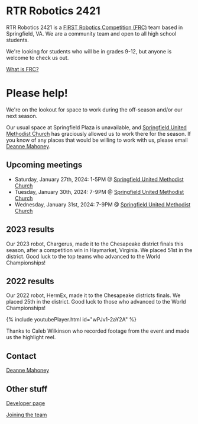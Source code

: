 # RTR Robotics 2421

RTR Robotics 2421 is a [FIRST Robotics Competition (FRC)](https://www.firstinspires.org/robotics/frc) team based in Springfield, VA. We are a community team and open to all high school students. 

We're looking for students who will be in grades 9-12, but anyone is welcome to check us out.

[What is FRC?](/welcome)

# Please help!

We're on the lookout for space to work during the off-season and/or our next season.

Our usual space at Springfield Plaza is unavailable, and [Springfield United Methodist Church](https://maps.app.goo.gl/gniPeEpstnMLA1E6A) has graciously allowed us to work there for the season. If you know of any places that would be willing to work with us, please email [Deanne Mahoney](mailto:first2421@gmail.com). 

## Upcoming meetings
* Saturday, January 27th, 2024: 1-5PM @ [Springfield United Methodist Church](https://maps.app.goo.gl/gniPeEpstnMLA1E6A)
* Tuesday, January 30th, 2024: 7-9PM @ [Springfield United Methodist Church](https://maps.app.goo.gl/gniPeEpstnMLA1E6A)
* Wednesday, January 31st, 2024: 7-9PM @ [Springfield United Methodist Church](https://maps.app.goo.gl/gniPeEpstnMLA1E6A)

## 2023 results

Our 2023 robot, Chargerus, made it to the Chesapeake district finals this season, after a competition win in Haymarket, Virginia. We placed 51st in the district. Good luck to the top teams who advanced to the World Championships!

## 2022 results

Our 2022 robot, HermEx, made it to the Chesapeake districts finals. We placed 25th in the district. Good luck to those who advanced to the World Championships!

{% include youtubePlayer.html id="wPJv1-2aY2A" %}

Thanks to Caleb Wilkinson who recorded footage from the event and made us the highlight reel.


## Contact

[Deanne Mahoney](mailto:first2421@gmail.com)

## Other stuff
[Developer page](/developers)

[Joining the team](/welcome)
